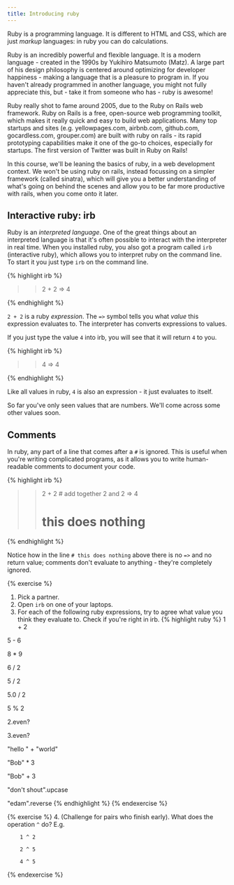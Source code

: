 ```yaml
---
title: Introducing ruby
---
```


Ruby is a programming language. It is different to HTML and CSS, which are just *markup* languages: in ruby you can do calculations. 

Ruby is an incredibly powerful and flexible language. It is a modern language - created in the 1990s by Yukihiro Matsumoto (Matz). A large part of his design philosophy is centered around optimizing for developer happiness - making a language that is a pleasure to program in. If you haven't already programmed in another language, you might not fully appreciate this, but - take it from someone who has - ruby is awesome!

Ruby really shot to fame around 2005, due to the Ruby on Rails web framework. Ruby on Rails is a free, open-source web programming toolkit, which makes it really quick and easy to build web applications. Many top startups and sites (e.g. yellowpages.com, airbnb.com, github.com, gocardless.com, grouper.com) are built with ruby on rails - its rapid prototyping capabilities make it one of the go-to choices, especially for startups. The first version of Twitter was built in Ruby on Rails!

In this course, we'll be leaning the basics of ruby, in a web development context. We won't be using ruby on rails, instead focussing on a simpler framework (called sinatra), which will give you a better understanding of what's going on behind the scenes and allow you to be far more productive with rails, when you come onto it later.

## Interactive ruby: irb

Ruby is an _interpreted language_. One of the great things about an interpreted language is that it's often possible to interact with the interpreter in real time. When you installed ruby, you also got a program called `irb` (interactive ruby), which allows you to interpret ruby on the command line. To start it you just type `irb` on the command line.

{% highlight irb %}
>> 2 + 2
=> 4
>>
{% endhighlight %}

`2 + 2` is a ruby *expression*. The `=>` symbol tells you what *value* this expression evaluates to. The interpreter has converts expressions to values.

If you just type the value `4` into irb, you will see that it will return `4` to you. 

{% highlight irb %}
>> 4
=> 4
>>
{% endhighlight %}

Like all values in ruby, `4` is also an expression - it just evaluates to itself.

So far you've only seen values that are numbers. We'll come across some other values soon.

## Comments

In ruby, any part of a line that comes after a `#` is ignored. This is useful when you're writing complicated programs, as it allows you to write human-readable comments to document your code.

{% highlight irb %}
>> 2 + 2  # add together 2 and 2
=> 4
>> # this does nothing
>>
{% endhighlight %}

Notice how in the line `# this does nothing` above there is no `=>` and no return value; comments don't evaluate to anything - they're completely ignored.

{% exercise %}
1. Pick a partner.
2. Open `irb` on one of your laptops.
3. For each of the following ruby expressions, try to agree what value you think they evaluate to. Check if you're right in irb.
{% highlight ruby %}
1 + 2

5 - 6

8 * 9

6 / 2

5 / 2

5.0 / 2

5 % 2

2.even?

3.even?

"hello " + "world"

"Bob" * 3

"Bob" + 3

"don't shout".upcase

"edam".reverse
{% endhighlight %}
{% endexercise %}

{% exercise %}
4. (Challenge for pairs who finish early). What does the operation `^` do? E.g.

        1 ^ 2

        2 ^ 5

        4 ^ 5


{% endexercise %}
